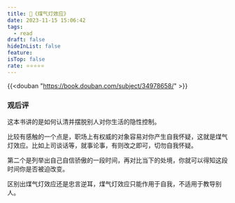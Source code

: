 ```yaml
---
title: 📖《煤气灯效应》
date: 2023-11-15 15:06:42
tags:
  - read
draft: false
hideInList: false
feature: 
isTop: false
rate: ⭐️⭐️⭐️⭐️⭐️
---
```


{{<douban "https://book.douban.com/subject/34978658/" >}}



### 观后评
这本书讲的是如何认清并摆脱别人对你生活的隐性控制。

比较有感触的一个点是，职场上有权威的对象容易对你产生自我怀疑，这就是煤气灯效应。比如上司谈话等，就事论事，有则改之即可，切勿自我怀疑。

第二个是列举出自己自信骄傲的一段时间，再对比当下的处境，你就可以得知这段时间你是否被迫改变。

区别出煤气灯效应还是忠言逆耳，煤气灯效应只能作用于自我，不适用于教导别人。


<!--more-->
